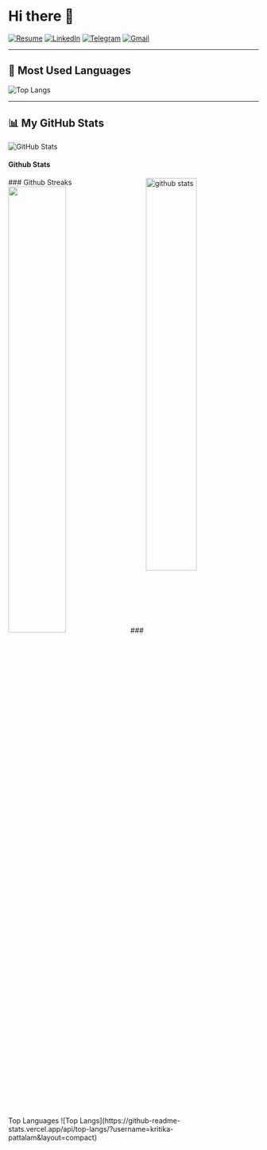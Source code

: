# Hi there 👋

[![Resume](https://img.shields.io/badge/RESUME-black?style=for-the-badge)](your-resume-link)
[![LinkedIn](https://img.shields.io/badge/LINKEDIN-blue?style=for-the-badge&logo=linkedin)](your-linkedin-link)
[![Telegram](https://img.shields.io/badge/TELEGRAM-blue?style=for-the-badge&logo=telegram)](your-telegram-link)
[![Gmail](https://img.shields.io/badge/GMAIL-D14836?style=for-the-badge&logo=gmail&logoColor=white)](mailto:your.email@gmail.com)

---

## 🔧 Most Used Languages

![Top Langs](https://github-readme-stats.vercel.app/api/top-langs/?username=yourusername&layout=compact&langs_count=10&theme=dark)

---

## 📊 My GitHub Stats

![GitHub Stats](https://github-readme-stats.vercel.app/api?username=yourusername&show_icons=true&theme=dark)

#### Github Stats
<img src="https://github-readme-stats.vercel.app/api?username={username}&show_icons=true&theme=gotham" alt="github stats" width="45%" align="right"/>
### Github Streaks
<img src="https://github-readme-streak-stats.herokuapp.com/?user=kritika-pattalam&theme=dark" width="48%" >
### Top Languages
 ![Top Langs](https://github-readme-stats.vercel.app/api/top-langs/?username=kritika-pattalam&layout=compact)
